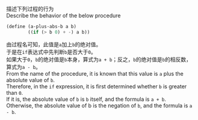 描述下列过程的行为  
Describe the behavior of the below procedure

```scheme
(define (a-plus-abs-b a b)
        ((if (> b 0) + -) a b))
```

由过程名可知，此值是`a`加上`b`的绝对值。  
于是在`if`表达式中先判断`b`是否大于`0`。  
如果大于`0`，`b`的绝对值是`b`本身，算式为`a + b`；反之，`b`的绝对值是`b`的相反数，算式为`a - b`。  
From the name of the procedure, it is known that this value is `a` plus the absolute value of `b`.  
Therefore, in the `if` expression, it is first determined whether `b` is greater than `0`.  
If it is, the absolute value of `b` is `b` itself, and the formula is `a + b`.  
Otherwise, the absolute value of b is the negation of `b`, and the formula is `a - b`.
